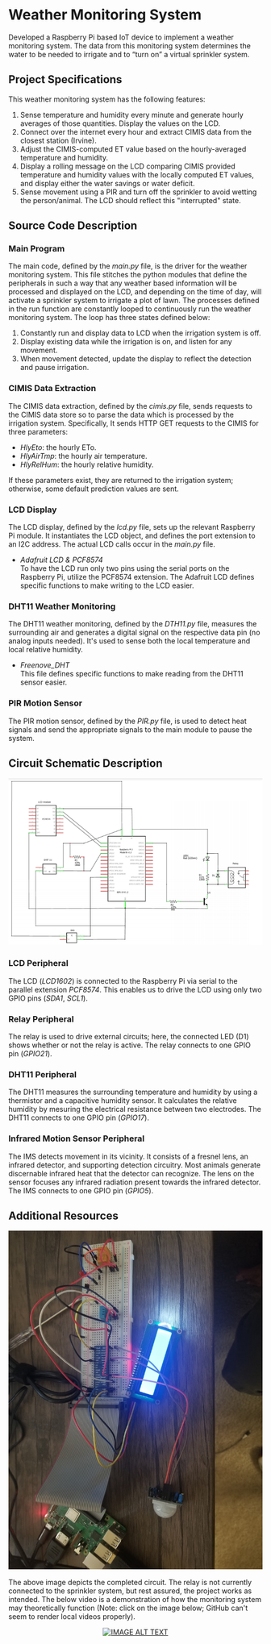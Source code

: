 # Weather Monitoring System

Developed a Raspberry Pi based IoT device to implement a weather monitoring system. The data from this 
monitoring system determines the water to be needed to irrigate and to “turn on” a virtual sprinkler system.

## Project Specifications

This weather monitoring system has the following features:
1. Sense temperature and humidity every minute and generate hourly averages of those quantities. Display
the values on the LCD.
2. Connect over the internet every hour and extract CIMIS data from the closest station (Irvine).
3. Adjust the CIMIS-computed ET value based on the hourly-averaged temperature and humidity.
4. Display a rolling message on the LCD comparing CIMIS provided temperature and humidity values with
the locally computed ET values, and display either the water savings or water deficit.
5. Sense movement using a PIR and turn off the sprinkler to avoid wetting the person/animal. The LCD
should reflect this "interrupted" state.

## Source Code Description

### Main Program
The main code, defined by the _main.py_ file, is the driver for the weather monitoring system. This file
stitches the python modules that define the peripherals in such a way that any weather based information
will be processed and displayed on the LCD, and depending on the time of day, will activate a sprinkler
system to irrigate a plot of lawn.
The processes defined in the run function are constantly looped to continuously run the weather monitoring
system. The loop has three states defined below:  
1. Constantly run and display data to LCD when the irrigation system is off.  
2. Display existing data while the irrigation is on, and listen for any movement.  
3. When movement detected, update the display to reflect the detection and pause irrigation.

### CIMIS Data Extraction
The CIMIS data extraction, defined by the _cimis.py_ file, sends requests to the CIMIS data store so to
parse the data which is processed by the irrigation system. Specifically, It sends HTTP GET requests to 
the CIMIS for three parameters:  
* _HlyEto_: the hourly ETo.  
* _HlyAirTmp_: the hourly air temperature.  
* _HlyRelHum_: the hourly relative humidity.  

If these parameters exist, they are returned to the irrigation system; otherwise, some default prediction
values are sent.

### LCD Display
The LCD display, defined by the _lcd.py_ file, sets up the relevant Raspberry Pi module. It instantiates 
the LCD object, and defines the port extension to an I2C address. The actual LCD calls occur in the _main.py_ 
file.
* _Adafruit LCD & PCF8574_  
To have the LCD run only two pins using the serial ports on the Raspberry Pi, utilize the PCF8574 extension.
The Adafruit LCD defines specific functions to make writing to the LCD easier.

### DHT11 Weather Monitoring
The DHT11 weather monitoring, defined by the _DTH11.py_ file, measures the surrounding air and generates a
digital signal on the respective data pin (no analog inputs needed). It's used to sense both the local 
temperature and local relative humidity. 
* _Freenove_DHT_  
This file defines specific functions to make reading from the DHT11 sensor easier.

### PIR Motion Sensor
The PIR motion sensor, defined by the _PIR.py_ file, is used to detect heat signals and send the appropriate
signals to the main module to pause the system.

## Circuit Schematic Description

<img src="assets/circuit-design.png">

### LCD Peripheral
The LCD (_LCD1602_) is connected to the Raspberry Pi via serial to the parallel extension _PCF8574_. This 
enables us to drive the LCD using only two GPIO pins (_SDA1_, _SCL1_).

### Relay Peripheral
The relay is used to drive external circuits; here, the connected LED (D1) shows whether or not the relay
is active. The relay connects to one GPIO pin (_GPIO21_).

### DHT11 Peripheral
The DHT11 measures the surrounding temperature and humidity by using a thermistor and a capacitive humidity
sensor. It calculates the relative humidity by mesuring the electrical resistance between two electrodes. 
The DHT11 connects to one GPIO pin (_GPIO17_).

### Infrared Motion Sensor Peripheral
The IMS detects movement in its vicinity. It consists of a fresnel lens, an infrared detector, and 
supporting detection circuitry. Most animals generate discernable infrared heat that the detector can
recognize. The lens on the sensor focuses any infrared radiation present towards the infrared detector.
The IMS connects to one GPIO pin (_GPIO5_).  

## Additional Resources

<img src="assets/top-view.jpg">

The above image depicts the completed circuit. The relay is not currently connected to the sprinkler 
system, but rest assured, the project works as intended. The below video is a demonstration of how 
the monitoring system may theoretically function (Note: click on the image below; GitHub can't seem
to render local videos properly).

<div align="center">
  <a href="https://www.youtube.com/watch?v=aic25bEzj8o"><img src="https://img.youtube.com/vi/aic25bEzj8o/0.jpg" alt="IMAGE ALT TEXT"></a>
</div>


